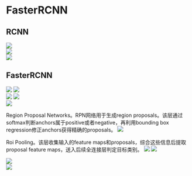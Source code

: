 # FasterRCNN    

## RCNN
![](FasterRCNN5.png)  
![](FasterRCNN6.png)  
![](FasterRCNN7.png)  

 

## FasterRCNN 

![](FasterRCNN16.png) 
![](FasterRCNN9.png)  
![](FasterRCNN10.png) 
![](FasterRCNN11.png)  
![](FasterRCNN12.png) 

Region Proposal Networks。RPN网络用于生成region proposals。该层通过softmax判断anchors属于positive或者negative，再利用bounding box regression修正anchors获得精确的proposals。
![](FasterRCNN13.png) 

Roi Pooling。该层收集输入的feature maps和proposals，综合这些信息后提取proposal feature maps，送入后续全连接层判定目标类别。
![](FasterRCNN8.png) 
![](FasterRCNN15.png)

![](FasterRCNN14.png)  
![](FasterRCNN17.png) 